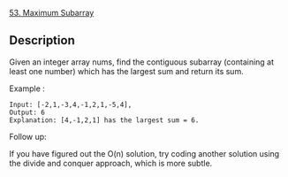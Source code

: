 [53. Maximum Subarray](https://leetcode.com/problems/maximum-subarray/)

## Description

Given an integer array nums, find the contiguous subarray (containing at least one number) which has the largest sum and return its sum.

Example :

```
Input: [-2,1,-3,4,-1,2,1,-5,4],
Output: 6
Explanation: [4,-1,2,1] has the largest sum = 6.
```

Follow up:

If you have figured out the O(n) solution, try coding another solution using the divide and conquer approach, which is more subtle.
